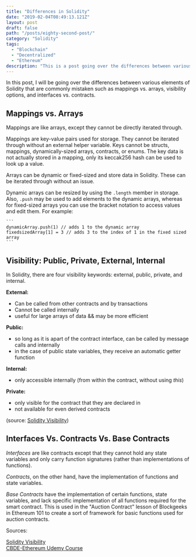 ```yaml
---
title: "Differences in Solidity"
date: "2019-02-04T08:49:13.121Z"
layout: post
draft: false
path: "/posts/eighty-second-post/"
category: "Solidity"
tags:
  - "Blockchain"
  - "Decentralized"
  - "Ethereum"
description: "This is a post going over the differences between various elements of Solidity that are commonly mistaken such as mappings vs. arrays, visibility options, and interfaces vs. contracts."
---
```


In this post, I will be going over the differences between various elements of Solidity that are commonly mistaken such as mappings vs. arrays, visibility options, and interfaces vs. contracts.

## Mappings vs. Arrays

Mappings are like arrays, except they cannot be directly iterated through. 

Mappings are key-value pairs used for storage. They cannot be iterated through without an external helper variable. Keys cannot be structs, mappings, dynamically-sized arrays, contracts, or enums. The key data is not actually stored in a mapping, only its keccak256 hash can be used to look up a value. 

Arrays can be dynamic or fixed-sized and store data in Solidity. These can be iterated through without an issue. 

Dynamic arrays can be resized by using the `.length` member in storage. Also, `.push` may be used to add elements to the dynamic arrays, whereas for fixed-sized arrays you can use the bracket notation to access values and edit them. For example:

    ```
    dynamicArray.push(1) // adds 1 to the dynamic array
    fixedsizedArray[1] = 3 // adds 3 to the index of 1 in the fixed sized array
    ```

## Visibility: Public, Private, External, Internal

In Solidity, there are four visibility keywords: external, public, private, and internal. <br>

<strong>External:</strong> <br>
- Can be called from other contracts and by transactions <br>
- Cannot be called internally<br>
- useful for large arrays of data && may be more efficient<br>

<strong>Public:</strong><br>
- so long as it is apart of the contract interface, can be called by message calls and internally<br>
- in the case of public state variables, they receive an automatic getter function <br>

<strong>Internal:</strong><br>
- only accessible internally (from within the contract, without using <em>this</em>)<br>

<strong>Private:</strong><br>
- only visible for the contract that they are declared in<br>
- not available for even derived contracts<br>

(source: [Solidity Visibility](https://www.bitdegree.org/learn/solidity-visibility-and-getters)) 

## Interfaces Vs. Contracts Vs. Base Contracts

<em>Interfaces</em> are like contracts except that they cannot hold any state variables and only carry function signatures (rather than implementations of functions). 

<em>Contracts</em>, on the other hand, have the implementation of functions and state variables. 

<em>Base Contracts</em> have the implementation of certain functions, state variables, and lack specific implementation of all functions required for the smart contract. This is used in the "Auction Contract" lesson of Blockgeeks in Ethereum 101 to create a sort of framework for basic functions used for auction contracts. 

Sources: 

[Solidity Visibility](https://www.bitdegree.org/learn/solidity-visibility-and-getters)<br>
[CBDE-Ethereum Udemy Course](https://www.udemy.com/ethereum-blockchain-certification/learn/v4/t/lecture/10172644?start=0)<br>

